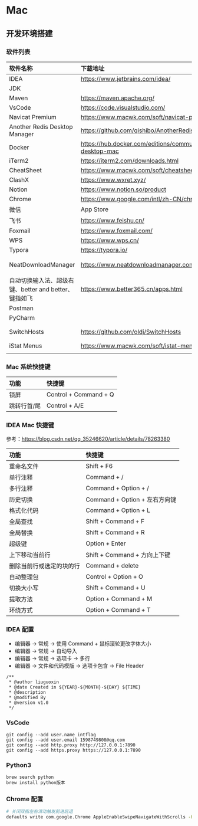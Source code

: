 # Mac
## 开发环境搭建
### 软件列表
|软件名称|下载地址|备注|
|:----|:----|:----|
|IDEA|https://www.jetbrains.com/idea/||
|JDK|||
|Maven|https://maven.apache.org/||
|VsCode|https://code.visualstudio.com/||
|Navicat Premium|https://www.macwk.com/soft/navicat-premium||
|Another Redis Desktop Manager|https://github.com/qishibo/AnotherRedisDesktopManager||
|Docker|https://hub.docker.com/editions/community/docker-ce-desktop-mac||
|iTerm2|https://iterm2.com/downloads.html||
|CheatSheet|https://www.macwk.com/soft/cheatsheet||
|ClashX|https://www.wxret.xyz/||
|Notion|https://www.notion.so/product||
|Chrome|https://www.google.com/intl/zh-CN/chrome/||
|微信|App Store||
|飞书|https://www.feishu.cn/||
|Foxmail|https://www.foxmail.com/||
|WPS|https://www.wps.cn/||
|Typora|https://typora.io/|
|NeatDownloadManager|https://www.neatdownloadmanager.com/index.php/en/|下载器|
|自动切换输入法、超级右键、better and better、键指如飞|https://www.better365.cn/apps.html||
|Postman|||
|PyCharm|||
|SwitchHosts|https://github.com/oldj/SwitchHosts|Host配置|
|iStat Menus|https://www.macwk.com/soft/istat-menus||
||||

### Mac 系统快捷键
|功能|快捷键|
|:----|:----|
|锁屏|Control + Command + Q|
|跳转行首/尾|Control + A/E|

### IDEA Mac 快捷键
参考：https://blog.csdn.net/qq_35246620/article/details/78263380

|功能|快捷键|
|:----|:----|
|重命名文件|Shift + F6|
|单行注释|Command + /|
|多行注释|Command + Option + /|
|历史切换|Command + Option + 左右方向键|
|格式化代码|Command + Option + L|
|全局查找|Shift + Command + F|
|全局替换|Shift + Command + R|
|超级键|Option + Enter|
|上下移动当前行|Shift + Command + 方向上下键|
|删除当前行或选定的块的行|Command + delete|
|自动整理包|Control + Option + O|
|切换大小写|Shift + Command + U|
|提取方法|Option + Command + M|
|环绕方式|Option + Command + T|

### IDEA 配置
- 编辑器 -> 常规 -> 使用 Command + 鼠标滚轮更改字体大小
- 编辑器 -> 常规 -> 自动导入
- 编辑器 -> 常规 -> 选项卡 -> 多行
- 编辑器 -> 文件和代码模版 -> 选项卡包含 -> File Header
```
/**
 * @author liuguoxin
 * @date Created in ${YEAR}-${MONTH}-${DAY} ${TIME}
 * @description 
 * @modified By 
 * @version v1.0
 */
```

### VsCode
```
git config --add user.name intflag
git config --add user.email 1598749808@qq.com
git config --add http.proxy http://127.0.0.1:7890
git config --add https.proxy https://127.0.0.1:7890
```

### Python3
```bash
brew search python
brew install python版本
```

### Chrome 配置
```bash
# 关闭双指左右滑动触发前进后退
defaults write com.google.Chrome AppleEnableSwipeNavigateWithScrolls -bool false
```